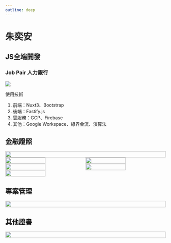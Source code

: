 ```yaml
---
outline: deep
---
```


# 朱奕安

## JS全端開發

### Job Pair 人力銀行

<a href="https://job-pair.com" target="_blank">
    <img src="/about/Top1.webp">
</a>

使用技術

1. 前端：Nuxt3、Bootstrap
2. 後端：Fastify.js
3. 雲服務：GCP、Firebase
4. 其他：Google Workspace、綠界金流、演算法

## 金融證照

<div style="display:flex;flex-wrap:wrap;">
    <img style="width:100%" src="/certificate/AFPI2300016_U121652155-1.png">
    <img style="width:50%" src="/certificate/161340_1.jpg">
    <img style="width:50%" src="/certificate/201447_1.jpg">
    <img style="width:50%" src="/certificate/232309_1.jpg">
    <img style="width:50%" src="/certificate/311350_1.jpg">
    <img style="width:50%" src="/certificate/081510_1.jpg">
</div>

## 專案管理

<div style="display:flex;flex-wrap:wrap;">
    <img style="width:100%" src="/certificate/pmp.jpg">
</div>

## 其他證書

<div style="display:flex;flex-wrap:wrap;">
    <img style="width:100%" src="/certificate/Certificate.jpg">
</div>